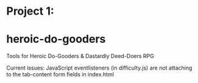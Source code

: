 # Project 1:
# heroic-do-gooders
Tools for Heroic Do-Gooders &amp; Dastardly Deed-Doers RPG

Current issues:
JavaScript eventlisteners (in difficulty.js) are not attaching to the tab-content form fields in index.html
